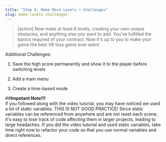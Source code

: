 ```yaml
---
title: "Step 6: Make More Levels + Challenges"
slug: make-levels-challenges
---
```


>[action]
>Now make at least 8 levels, creating your own unique obstacles, and anything else you want to add. You've fulfilled the basics required of your contract. Now it's up to you to make your game the best VR toss game ever seen!

Additional Challenges:

1. Save the high score permanently and show it to the player before switching levels

2. Add a main menu

3. Create a time-based mode

##**Impotant Note!!!**
<br>
If you followed along with the video tutorial, you may have noticed we used a lot of static variables. THIS IS NOT GOOD PRACTICE! Since static variables can be referenced from anywhere and are not reset each scene, it's easy to lose track of code affecting them in larger projects, leading to large headaches. If you did the video tutorial and used static variables, take time right now to refactor your code so that you use normal variables and direct references.
